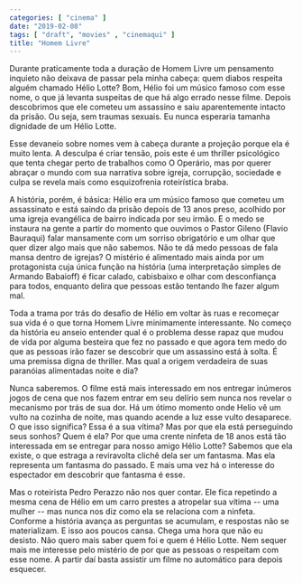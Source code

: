 ```yaml
---
categories: [ "cinema" ]
date: "2019-02-08"
tags: [ "draft", "movies" , "cinemaqui" ]
title: "Homem Livre"
---
```

Durante praticamente toda a duração de Homem Livre um pensamento
inquieto não deixava de passar pela minha cabeça: quem diabos
respeita alguém chamado Hélio Lotte? Bom, Hélio foi um músico
famoso com esse nome, o que já levanta suspeitas de que há algo
errado nesse filme. Depois descobrimos que ele cometeu um assassino e
saiu aparentemente intacto da prisão. Ou seja, sem traumas sexuais. Eu
nunca esperaria tamanha dignidade de um Hélio Lotte.

Esse devaneio sobre nomes vem à cabeça durante a projeção porque ela
é muito lenta. A desculpa é criar tensão, pois este é um thriller
psicológico que tenta chegar perto de trabalhos como O Operário, mas
por querer abraçar o mundo com sua narrativa sobre igreja, corrupção,
sociedade e culpa se revela mais como esquizofrenia roteirística braba.

A história, porém, é básica: Hélio era um músico famoso que cometeu
um assassinato e está saindo da prisão depois de 13 anos preso, acolhido
por uma igreja evangélica de bairro indicada por seu irmão. E o medo
se instaura na gente a partir do momento que ouvimos o Pastor Gileno
(Flavio Bauraqui) falar mansamente com um sorriso obrigatório e um olhar
que quer dizer algo mais que não sabemos. Não te dá medo pessoas de
fala mansa dentro de igrejas? O mistério é alimentado mais ainda por
um protagonista cuja única função na história (uma interpretação
simples de Armando Babaioff) é ficar calado, cabisbaixo e olhar com
desconfiança para todos, enquanto delira que pessoas estão tentando
lhe fazer algum mal.

Toda a trama por trás do desafio de Hélio em voltar às ruas
e recomeçar sua vida é o que torna Homem Livre minimamente
interessante. No começo da história eu anseio entender qual é o
problema desse rapaz que mudou de vida por alguma besteira que fez no
passado e que agora tem medo do que as pessoas irão fazer se descobrir
que um assassino está à solta. É uma premissa digna de thriller. Mas
qual a origem verdadeira de suas paranóias alimentadas noite e dia?

Nunca saberemos. O filme está mais interessado em nos entregar inúmeros
jogos de cena que nos fazem entrar em seu delírio sem nunca nos revelar
o mecanismo por trás de sua dor. Há um ótimo momento onde Helio
vê um vulto na cozinha de noite, mas quando acende a luz esse vulto
desaparece. O que isso significa? Essa é a sua vítima? Mas por que ela
está perseguindo seus sonhos? Quem é ela? Por que uma crente ninfeta
de 18 anos está tão interessada em se entregar para nosso amigo Hélio
Lotte? Sabemos que ela existe, o que estraga a reviravolta clichê dela
ser um fantasma. Mas ela representa um fantasma do passado. E mais uma
vez há o interesse do espectador em descobrir que fantasma é esse.

Mas o roteirista Pedro Perazzo não nos quer contar. Ele fica
repetindo a mesma cena de Hélio em um carro prestes a atropelar sua
vítima -- uma mulher -- mas nunca nos diz como ela se relaciona com
a ninfeta. Conforme a história avança as perguntas se acumulam,
e respostas não se materializam. E isso aos poucos cansa. Chega uma
hora que não eu desisto. Não quero mais saber quem foi e quem é
Hélio Lotte. Nem sequer mais me interesse pelo mistério de por que
as pessoas o respeitam com esse nome. A partir daí basta assistir um
filme no automático para depois esquecer.
